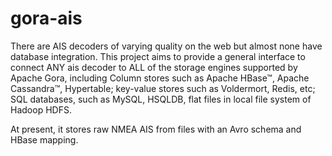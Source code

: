 # gora-ais

There are AIS decoders of varying quality on the web but almost none have database integration. This project aims to provide a general interface to connect ANY ais decoder to ALL of the storage engines supported by Apache Gora, including Column stores such as Apache HBase™, Apache Cassandra™, Hypertable; key-value stores such as Voldermort, Redis, etc; SQL databases, such as MySQL, HSQLDB, flat files in local file system of Hadoop HDFS.

At present, it stores raw NMEA AIS from files with an Avro schema and HBase mapping. 
